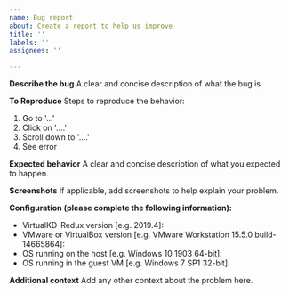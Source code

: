 ```yaml
---
name: Bug report
about: Create a report to help us improve
title: ''
labels: ''
assignees: ''

---
```


**Describe the bug**
A clear and concise description of what the bug is.

**To Reproduce**
Steps to reproduce the behavior:
1. Go to '...'
2. Click on '....'
3. Scroll down to '....'
4. See error

**Expected behavior**
A clear and concise description of what you expected to happen.

**Screenshots**
If applicable, add screenshots to help explain your problem.

**Configuration (please complete the following information):**
 - VirtualKD-Redux version [e.g. 2019.4]:
 - VMware or VirtualBox version [e.g. VMware Workstation 15.5.0 build-14665864]:
 - OS running on the host [e.g. Windows 10 1903 64-bit]:
 - OS running in the guest VM [e.g. Windows 7 SP1 32-bit]:

**Additional context**
Add any other context about the problem here.

